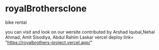 # royalBrothersclone
bike rental


you can visit and look on our wersite contributed by Arshad Iqubal,Nehal Ahmad, Amit Sisodiya, Abdul Rahim Laskar
vercel deploy link= "https://royalbrothers-project.vercel.app/"